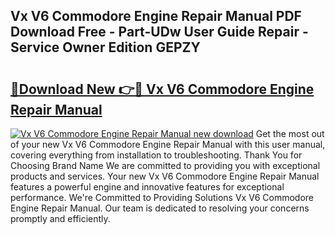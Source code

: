 ## Vx V6 Commodore Engine Repair Manual PDF Download Free - Part-UDw User Guide Repair - Service Owner Edition GEPZY

# <h2><a href="http://bc47667.oget.top/?id=Vx+V6+Commodore+Engine+Repair+Manual">🔗Download New 👉🔴 Vx V6 Commodore Engine Repair Manual</a></h2>

[![Vx V6 Commodore Engine Repair Manual new download](https://i.imgur.com/5g1atiW.png)](http://bc47667.oget.top/?id=Vx+V6+Commodore+Engine+Repair+Manual)
Get the most out of your new Vx V6 Commodore Engine Repair Manual with this user manual, covering everything from installation to troubleshooting. Thank You for Choosing Brand Name We are committed to providing you with exceptional products and services. Your new Vx V6 Commodore Engine Repair Manual features a powerful engine and innovative features for exceptional performance. We're Committed to Providing Solutions Vx V6 Commodore Engine Repair Manual. Our team is dedicated to resolving your concerns promptly and efficiently.
